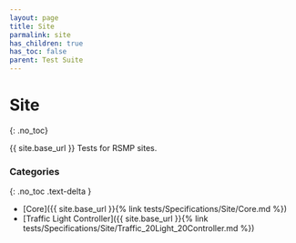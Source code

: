 ```yaml
---
layout: page
title: Site
parmalink: site
has_children: true
has_toc: false
parent: Test Suite
---
```


# Site
{: .no_toc}

{{ site.base_url }}
Tests for RSMP sites.

### Categories
{: .no_toc .text-delta }
- [Core]({{ site.base_url }}{% link tests/Specifications/Site/Core.md %})
- [Traffic Light Controller]({{ site.base_url }}{% link tests/Specifications/Site/Traffic_20Light_20Controller.md %})

